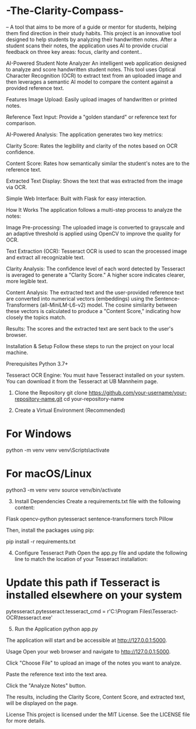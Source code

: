 # -The-Clarity-Compass-
– A tool that aims to be more of a guide or mentor for students, helping them find direction in their study habits. This project is an innovative tool designed to help students by analyzing their handwritten notes. After a student scans their notes, the application uses AI to provide crucial feedback on three key areas: focus, clarity and content..

AI-Powered Student Note Analyzer
An intelligent web application designed to analyze and score handwritten student notes. This tool uses Optical Character Recognition (OCR) to extract text from an uploaded image and then leverages a semantic AI model to compare the content against a provided reference text.

Features
Image Upload: Easily upload images of handwritten or printed notes.

Reference Text Input: Provide a "golden standard" or reference text for comparison.

AI-Powered Analysis: The application generates two key metrics:

Clarity Score: Rates the legibility and clarity of the notes based on OCR confidence.

Content Score: Rates how semantically similar the student's notes are to the reference text.

Extracted Text Display: Shows the text that was extracted from the image via OCR.

Simple Web Interface: Built with Flask for easy interaction.

How It Works
The application follows a multi-step process to analyze the notes:

Image Pre-processing: The uploaded image is converted to grayscale and an adaptive threshold is applied using OpenCV to improve the quality for OCR.

Text Extraction (OCR): Tesseract OCR is used to scan the processed image and extract all recognizable text.

Clarity Analysis: The confidence level of each word detected by Tesseract is averaged to generate a "Clarity Score." A higher score indicates clearer, more legible text.

Content Analysis: The extracted text and the user-provided reference text are converted into numerical vectors (embeddings) using the Sentence-Transformers (all-MiniLM-L6-v2) model. The cosine similarity between these vectors is calculated to produce a "Content Score," indicating how closely the topics match.

Results: The scores and the extracted text are sent back to the user's browser.

Installation & Setup
Follow these steps to run the project on your local machine.

Prerequisites
Python 3.7+

Tesseract OCR Engine: You must have Tesseract installed on your system. You can download it from the Tesseract at UB Mannheim page.

1. Clone the Repository
git clone https://github.com/your-username/your-repository-name.git
cd your-repository-name

2. Create a Virtual Environment (Recommended)
# For Windows
python -m venv venv
venv\Scripts\activate

# For macOS/Linux
python3 -m venv venv
source venv/bin/activate

3. Install Dependencies
Create a requirements.txt file with the following content:

Flask
opencv-python
pytesseract
sentence-transformers
torch
Pillow

Then, install the packages using pip:

pip install -r requirements.txt

4. Configure Tesseract Path
Open the app.py file and update the following line to match the location of your Tesseract installation:

# Update this path if Tesseract is installed elsewhere on your system
pytesseract.pytesseract.tesseract_cmd = r'C:\Program Files\Tesseract-OCR\tesseract.exe'

5. Run the Application
python app.py

The application will start and be accessible at http://127.0.0.1:5000.

Usage
Open your web browser and navigate to http://127.0.0.1:5000.

Click "Choose File" to upload an image of the notes you want to analyze.

Paste the reference text into the text area.

Click the "Analyze Notes" button.

The results, including the Clarity Score, Content Score, and extracted text, will be displayed on the page.

License
This project is licensed under the MIT License. See the LICENSE file for more details.

